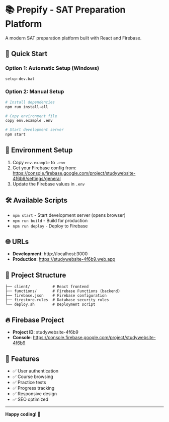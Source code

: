# 📚 Prepify - SAT Preparation Platform

A modern SAT preparation platform built with React and Firebase.

## 🚀 Quick Start

### Option 1: Automatic Setup (Windows)
```bash
setup-dev.bat
```

### Option 2: Manual Setup
```bash
# Install dependencies
npm run install-all

# Copy environment file
copy env.example .env

# Start development server
npm start
```

## 📝 Environment Setup

1. Copy `env.example` to `.env`
2. Get your Firebase config from: https://console.firebase.google.com/project/studywebsite-4f6b9/settings/general
3. Update the Firebase values in `.env`

## 🛠️ Available Scripts

- `npm start` - Start development server (opens browser)
- `npm run build` - Build for production
- `npm run deploy` - Deploy to Firebase

## 🌐 URLs

- **Development**: http://localhost:3000
- **Production**: https://studywebsite-4f6b9.web.app

## 📁 Project Structure

```
├── client/          # React frontend
├── functions/       # Firebase Functions (backend)
├── firebase.json    # Firebase configuration
├── firestore.rules  # Database security rules
└── deploy.sh        # Deployment script
```

## 🔥 Firebase Project

- **Project ID**: studywebsite-4f6b9
- **Console**: https://console.firebase.google.com/project/studywebsite-4f6b9

## 🎯 Features

- ✅ User authentication
- ✅ Course browsing
- ✅ Practice tests
- ✅ Progress tracking
- ✅ Responsive design
- ✅ SEO optimized

---

**Happy coding! 🚀**
